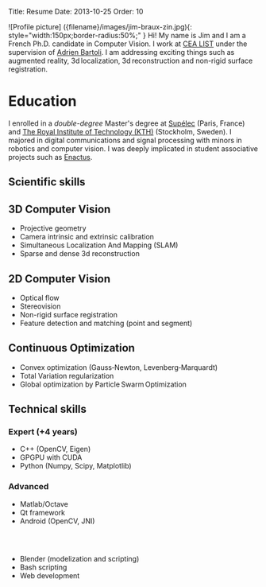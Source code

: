 Title: Resume
Date: 2013-10-25
Order: 10

![Profile picture] ({filename}/images/jim-braux-zin.jpg){: style="width:150px;border-radius:50%;" }
Hi! My name is Jim and I am a French Ph.D. candidate in Computer Vision. I work at [CEA LIST][] under the supervision of [Adrien Bartoli][AB]. I am addressing exciting things such as augmented reality, 3d localization, 3d reconstruction and non-rigid surface registration.

# Education
I enrolled in a _double-degree_ Master's degree at [Supélec][Supelec] (Paris, France) and [The Royal Institute of Technology (KTH)][KTH] (Stockholm, Sweden). I majored in digital communications and signal processing with minors in robotics and computer vision. I was deeply implicated in student associative projects such as [Enactus][].

<section class="skills-section">
<h1>Scientific skills</h1>

<div class="skills">
<h2>3D Computer Vision</h2>
<ul>
<li>Projective geometry</li>
<li>Camera intrinsic and extrinsic calibration</li>
<li>Simultaneous Localization And Mapping (SLAM)</li>
<li>Sparse and dense 3d reconstruction</li>
</ul>
</div>

<div class="skills">
<h2>2D Computer Vision</h2>
<ul>
<li>Optical flow</li>
<li>Stereovision</li>
<li>Non-rigid surface registration</li>
<li>Feature detection and matching (point and segment)</li>
</ul>
</div>

<div class="skills">
<h2>Continuous Optimization</h2>
<ul>
<li>Convex optimization (Gauss&#8209;Newton, Levenberg&#8209;Marquardt)</li>
<li>Total Variation regularization</li>
<li>Global optimization by Particle Swarm Optimization</li>
</ul>
</div>
</section>

<section class="skills-section">
    <h1>Technical skills</h1>
    <div class="skills">
        <h3>Expert (+4 years)</h3>
        <ul>
        <li>C++ (OpenCV, Eigen)</li>
        <li>GPGPU with CUDA</li>
        <li>Python (Numpy, Scipy, Matplotlib)</li>
        </ul>
    </div>
    <div class="skills">
        <h3>Advanced</h3>
        <ul>
        <li>Matlab/Octave</li>
        <li>Qt framework</li>
        <li>Android (OpenCV, JNI)</li>
        </ul>
    </div>
    <div class="skills">
        <h3> </h3>
        <ul>
        <li>Blender (modelization and scripting)</li>
        <li>Bash scripting</li>
        <li>Web development</li>
        </ul>
    </div>
</section>

[CEA LIST]: http://www.kalisteo.fr/en/index.htm
[AB]: http://isit.u-clermont1.fr/~ab/
[Supelec]: http://www.supelec.fr/374_p_14603/welcome.html
[KTH]: http://www.kth.se/en
[Enactus]: http://enactus.org/
